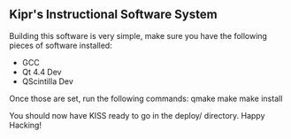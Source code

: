 Kipr's Instructional Software System
------------------------------------

Building this software is very simple, make sure you have the following pieces of software installed:

* GCC
* Qt 4.4 Dev
* QScintilla Dev

Once those are set, run the following commands:
    qmake
    make
    make install


You should now have KISS ready to go in the deploy/ directory.  Happy Hacking!
